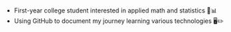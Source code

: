 - First-year college student interested in applied math and statistics 🧮📊
- Using GitHub to document my journey learning various technologies 🖥️✏️
